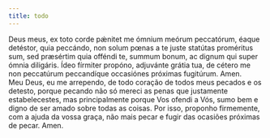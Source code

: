```yaml
---
title: todo
---
```

<div class="container-fluid">
<div class="row">
<div class="dropcap text-justify">
Deus meus, ex toto corde pǽnitet me ómnium meórum peccatórum, éaque detéstor, quia peccándo, non solum pœnas a te juste statútas proméritus sum, sed præsértim quia offéndi te, summum bonum, ac dignum qui super ómnia diligáris. Ídeo fírmiter propóno, adjuvánte grátia tua, de cétero me non peccatúrum peccandíque occasiónes próximas fugitúrum. Amen.
</div>
<div class="dropcap text-justify">
Meu Deus, eu me arrependo, de todo coração de todos meus pecados e os detesto, porque pecando não só mereci as penas que justamente
estabelecestes, mas principalmente porque Vos ofendi a Vós, sumo bem e digno de ser amado sobre todas as coisas. Por isso, proponho firmemente, com a ajuda da vossa graça, não mais pecar e fugir das ocasiões próximas de pecar. Amen.
</div>
</div>
</div>
